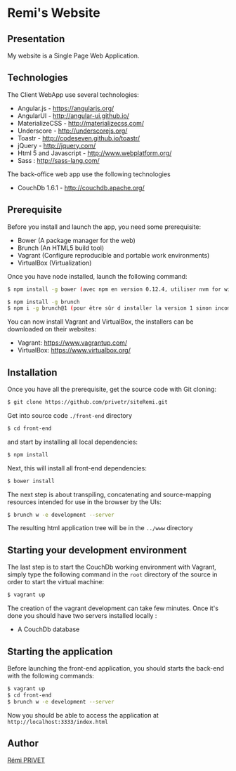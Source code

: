 Remi's Website
========

Presentation
-----------

My website is a Single Page Web Application.

Technologies
------------
The Client WebApp use several technologies:

* Angular.js - https://angularjs.org/
* AngularUI - http://angular-ui.github.io/
* MaterializeCSS - http://materializecss.com/
* Underscore - http://underscorejs.org/
* Toastr - http://codeseven.github.io/toastr/
* jQuery - http://jquery.com/
* Html 5 and Javascript - http://www.webplatform.org/
* Sass : http://sass-lang.com/

The back-office web app use the following technologies
* CouchDb 1.6.1 - http://couchdb.apache.org/

Prerequisite
-------------
Before you install and launch the app, you need some prerequisite:

* Bower (A package manager for the web)
* Brunch (An HTML5 build tool)
* Vagrant (Configure reproducible and portable work environments)
* VirtualBox (Virtualization)

Once you have node installed, launch the following command:

```sh
$ npm install -g bower (avec npm en version 0.12.4, utiliser nvm for winfows pour installer : nvm install 0.12.4 64)
```

```sh
$ npm install -g brunch
$ npm i -g brunch@1 (pour être sûr d installer la version 1 sinon incompatible)
```

You can now install Vagrant and VirtualBox, the installers can be downloaded on their websites:

* Vagrant: https://www.vagrantup.com/
* VirtualBox: https://www.virtualbox.org/

Installation
------------

Once you have all the prerequisite, get the source code with Git cloning:

```sh
$ git clone https://github.com/privetr/siteRemi.git
```

Get into source code `./front-end` directory 
```sh
$ cd front-end
```

and start by installing all local dependencies:

```sh
$ npm install
```

Next, this will install all front-end dependencies:

```sh
$ bower install
```

The next step is about transpiling, concatenating and source-mapping resources intended for use in the browser by the UIs:

```sh
$ brunch w -e development --server
```

The resulting html application tree will be in the `../www` directory

Starting your development environment
------------------------------------

The last step is to start the CouchDb working environment with Vagrant, 
simply type the following command in the `root` directory of the source in order to start the virtual machine:

```sh
$ vagrant up
```

The creation of the vagrant development can take few minutes.
Once it's done you should have two servers installed locally :
* A CouchDb database

Starting the application
-----------------

Before launching the front-end application, you should starts the back-end with the following commands:
```sh
$ vagrant up
$ cd front-end
$ brunch w -e development --server
```

Now you should be able to access the application at `http://localhost:3333/index.html`

Author
------

[Rémi PRIVET](mailto:remi.privet@gamil.com)